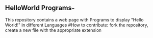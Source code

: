 ## HelloWorld Programs-
This repository contains a web page with Programs to display "Hello World!"  in different Languages
#How to contribute:
fork the repository,
create a new file with the appropriate extension
